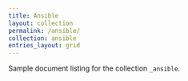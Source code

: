 ```yaml
---
title: Ansible
layout: collection
permalink: /ansible/
collection: ansible
entries_layout: grid
---
```


Sample document listing for the collection `_ansible`.
